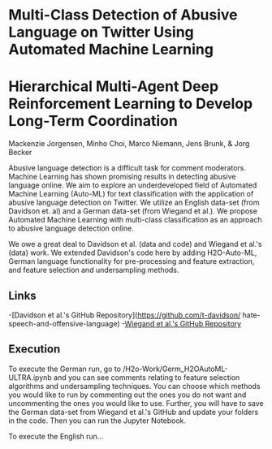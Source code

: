 # Multi-Class Detection of Abusive Language on Twitter Using Automated Machine Learning

# Hierarchical Multi-Agent Deep Reinforcement Learning to Develop Long-Term Coordination

Mackenzie Jorgensen, Minho Choi, Marco Niemann, Jens Brunk, & Jorg Becker

<p align="center">
</p>

Abusive language detection is a difficult task for comment moderators. Machine Learning has shown promising results in detecting abusive language online. We aim to explore an underdeveloped field of Automated Machine Learning (Auto-ML) for text classification with the application of abusive language detection on Twitter. We utilize an English data-set (from Davidson et. al) and a German data-set (from Wiegand et al.). We propose Automated Machine Learning with multi-class classification as an approach to abusive language detection online.

We owe a great deal to Davidson et al. (data and code) and Wiegand et al.'s (data) work. We extended Davidson's code here by adding H2O-Auto-ML, German language functionality for pre-processing and feature extraction, and feature selection and undersampling methods. 

## Links
\-[Davidson et al.'s GitHub Repository](https://github.com/t-davidson/
hate-speech-and-offensive-language)
\-[Wiegand et al.'s GitHub Repository](https://github.com/uds-lsv/GermEval-2018-Data)

## Execution
To execute the German run, go to /H2o-Work/Germ_H2OAutoML-ULTRA.ipynb and you can see comments relating to feature selection algorithms and undersampling techniques. You can choose which methods you would like to run by commenting out the ones you do not want and uncommenting the ones you would like to use. Further, you will have to save the German data-set from Wiegand et al.'s GitHub and update your folders in the code. Then you can run the Jupyter Notebook. 

To execute the English run...
